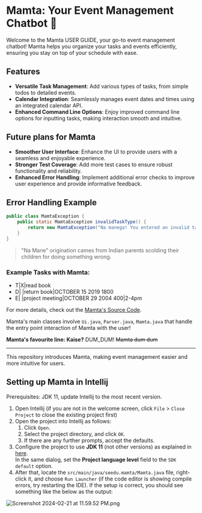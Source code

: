 # Mamta: Your Event Management Chatbot 🤖

Welcome to the Mamta USER GUIDE, your go-to event management chatbot! Mamta helps you organize your tasks and events efficiently, ensuring you stay on top of your schedule with ease.

## Features

- **Versatile Task Management**: Add various types of tasks, from simple todos to detailed events.
- **Calendar Integration**: Seamlessly manages event dates and times using an integrated calendar API.
- **Enhanced Command Line Options**: Enjoy improved command line options for inputting tasks, making interaction smooth and intuitive.

## Future plans for Mamta

- **Smoother User Interface**: Enhance the UI to provide users with a seamless and enjoyable experience.
- **Stronger Test Coverage**: Add more test cases to ensure robust functionality and reliability.
- **Enhanced Error Handling**: Implement additional error checks to improve user experience and provide informative feedback.

## Error Handling Example

```java
public class MamtaException {
    public static MamtaException invalidTaskType() {
        return new MamtaException("Na manega! You entered an invalid task type. Sorry!");
    }
}
```
> "Na Mane" origination cames from Indian parents scolding their children for doing something wrong.


### Example Tasks with Mamta:
- T|X|read book
- D| |return book|OCTOBER 15 2019 1800
- E| |project meeting|OCTOBER 29 2004 400|2-4pm

For more details, check out the [Mamta's Source Code](https://github.com/YuvBindal/ip).

Mamta's main classes involve `Ui.java`, `Parser.java`, `Mamta.java` that handle the entry point interaction of Mamta with the user!

**Mamta's favourite line: Kaise?** DUM_DUM! ~~Mamta dum dum~~

---

This repository introduces Mamta, making event management easier and more intuitive for users.

## Setting up Mamta in Intellij

Prerequisites: JDK 11, update Intellij to the most recent version.

1. Open Intellij (if you are not in the welcome screen, click `File` > `Close Project` to close the existing project first)
1. Open the project into Intellij as follows:
    1. Click `Open`.
    1. Select the project directory, and click `OK`.
    1. If there are any further prompts, accept the defaults.
1. Configure the project to use **JDK 11** (not other versions) as explained in [here](https://www.jetbrains.com/help/idea/sdk.html#set-up-jdk).<br>
   In the same dialog, set the **Project language level** field to the `SDK default` option.
3. After that, locate the `src/main/java/seedu.mamta/Mamta.java` file, right-click it, and choose `Run Launcher` (if the code editor is showing compile errors, try restarting the IDE). If the setup is correct, you should see something like the below as the output:

![Screenshot 2024-02-21 at 11.59.52 PM.png](..%2F..%2F..%2F..%2Fvar%2Ffolders%2Fk4%2F5t9w_3t17bx_h1kzys3r8tvh0000gn%2FT%2FTemporaryItems%2FNSIRD_screencaptureui_vExG50%2FScreenshot%202024-02-21%20at%2011.59.52%20PM.png)